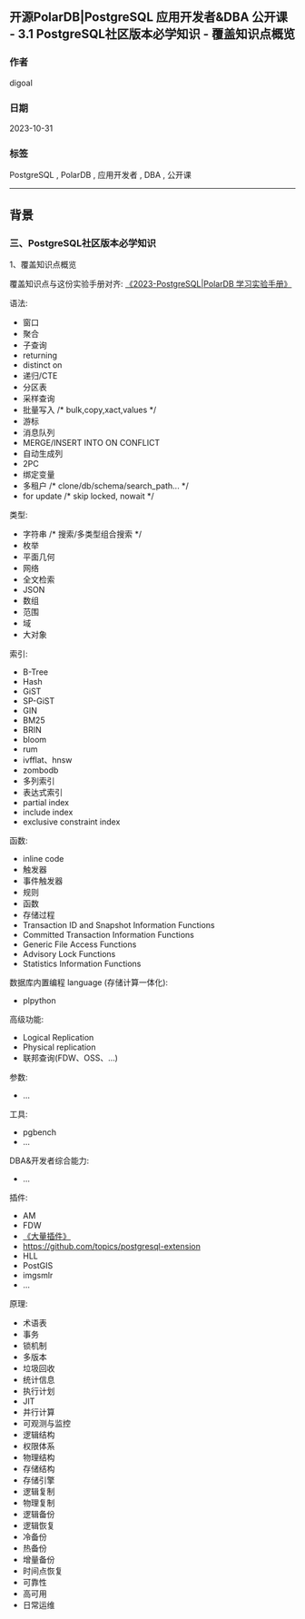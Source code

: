 ## 开源PolarDB|PostgreSQL 应用开发者&DBA 公开课 - 3.1 PostgreSQL社区版本必学知识 - 覆盖知识点概览        
                    
### 作者                    
digoal                    
                    
### 日期                    
2023-10-31                    
                    
### 标签                    
PostgreSQL , PolarDB , 应用开发者 , DBA , 公开课          
                    
----                    
                    
## 背景               
        
### 三、PostgreSQL社区版本必学知识         
        
1、覆盖知识点概览           
        
覆盖知识点与这份实验手册对齐: [《2023-PostgreSQL|PolarDB 学习实验手册》](../202308/20230822_02.md)  
    
语法:      
- 窗口      
- 聚合      
- 子查询      
- returning     
- distinct on    
- 递归/CTE      
- 分区表      
- 采样查询      
- 批量写入  /* bulk,copy,xact,values */    
- 游标     
- 消息队列      
- MERGE/INSERT INTO ON CONFLICT     
- 自动生成列     
- 2PC    
- 绑定变量    
- 多租户  /* clone/db/schema/search_path... */  
- for update /* skip locked, nowait */  
    
      
类型:       
- 字符串  /* 搜索/多类型组合搜索 */       
- 枚举      
- 平面几何    
- 网络    
- 全文检索    
- JSON    
- 数组     
- 范围     
- 域    
- 大对象    
    
    
索引:      
- B-Tree    
- Hash    
- GiST    
- SP-GiST    
- GIN    
- BM25  
- BRIN    
- bloom    
- rum    
- ivfflat、hnsw    
- zombodb    
- 多列索引    
- 表达式索引    
- partial index    
- include index    
- exclusive constraint index     
      
    
函数:      
- inline code    
- 触发器      
- 事件触发器    
- 规则      
- 函数      
- 存储过程      
- Transaction ID and Snapshot Information Functions    
- Committed Transaction Information Functions    
- Generic File Access Functions    
- Advisory Lock Functions    
- Statistics Information Functions    
    
    
数据库内置编程 language (存储计算一体化):      
- plpython  
    
    
高级功能:      
- Logical Replication     
- Physical replication     
- 联邦查询(FDW、OSS、...)      
    
参数:    
- ...    
    
工具:  
- pgbench    
- ...  
    
DBA&开发者综合能力:   
- ...  
    
插件:      
- AM     
- FDW      
- [《大量插件》](../202307/20230710_03.md)  
- https://github.com/topics/postgresql-extension   
- HLL  
- PostGIS  
- imgsmlr  
- ...  
     
原理:  
- 术语表  
- 事务  
- 锁机制  
- 多版本  
- 垃圾回收  
- 统计信息  
- 执行计划  
- JIT  
- 并行计算  
- 可观测与监控  
- 逻辑结构  
- 权限体系  
- 物理结构  
- 存储结构  
- 存储引擎  
- 逻辑复制  
- 物理复制  
- 逻辑备份  
- 逻辑恢复  
- 冷备份  
- 热备份  
- 增量备份  
- 时间点恢复  
- 可靠性  
- 高可用  
- 日常运维  
       
    
